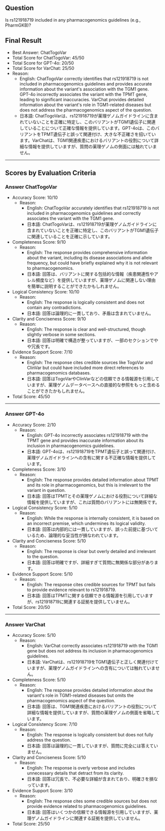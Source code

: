 ## Question

Is rs121918719 included in any pharmacogenomics guidelines (e.g., PharmGKB)?

## Final Result

- Best Answer: ChatTogoVar
- Total Score for ChatTogoVar: 45/50
- Total Score for GPT-4o: 20/50
- Total Score for VarChat: 25/50
- Reason:
  - English: ChatTogoVar correctly identifies that rs121918719 is not included in pharmacogenomics guidelines and provides accurate information about the variant's association with the TGM1 gene. GPT-4o incorrectly associates the variant with the TPMT gene, leading to significant inaccuracies. VarChat provides detailed information about the variant's role in TGM1-related diseases but does not address the pharmacogenomics aspect of the question.
  - 日本語: ChatTogoVarは、rs121918719が薬理ゲノムガイドラインに含まれていないことを正確に特定し、このバリアントがTGM1遺伝子に関連していることについて正確な情報を提供しています。GPT-4oは、このバリアントをTPMT遺伝子と誤って関連付け、大きな不正確さを招いています。VarChatは、TGM1関連疾患におけるバリアントの役割について詳細な情報を提供していますが、質問の薬理ゲノムの側面には触れていません。

---

## Scores by Evaluation Criteria

### Answer ChatTogoVar
- Accuracy Score: 10/10
  - Reason: 
    - English: ChatTogoVar accurately identifies that rs121918719 is not included in pharmacogenomics guidelines and correctly associates the variant with the TGM1 gene.
    - 日本語: ChatTogoVarは、rs121918719が薬理ゲノムガイドラインに含まれていないことを正確に特定し、このバリアントがTGM1遺伝子に関連していることを正確に示しています。
- Completeness Score: 9/10
  - Reason: 
    - English: The response provides comprehensive information about the variant, including its disease associations and allele frequency, but could have briefly explained why it is not relevant to pharmacogenomics.
    - 日本語: 回答は、バリアントに関する包括的な情報（疾患関連性やアレル頻度など）を提供していますが、薬理ゲノムに関連しない理由を簡単に説明することができたかもしれません。
- Logical Consistency Score: 10/10
  - Reason: 
    - English: The response is logically consistent and does not contain any contradictions.
    - 日本語: 回答は論理的に一貫しており、矛盾は含まれていません。
- Clarity and Conciseness Score: 9/10
  - Reason: 
    - English: The response is clear and well-structured, though slightly verbose in some sections.
    - 日本語: 回答は明確で構造が整っていますが、一部のセクションでやや冗長です。
- Evidence Support Score: 7/10
  - Reason: 
    - English: The response cites credible sources like TogoVar and ClinVar but could have included more direct references to pharmacogenomics databases.
    - 日本語: 回答はTogoVarやClinVarなどの信頼できる情報源を引用していますが、薬理ゲノムデータベースへの直接的な参照をもっと含めることができたかもしれません。
- Total Score: 45/50

---

### Answer GPT-4o
- Accuracy Score: 2/10
  - Reason: 
    - English: GPT-4o incorrectly associates rs121918719 with the TPMT gene and provides inaccurate information about its inclusion in pharmacogenomics guidelines.
    - 日本語: GPT-4oは、rs121918719をTPMT遺伝子と誤って関連付け、薬理ゲノムガイドラインへの含有に関する不正確な情報を提供しています。
- Completeness Score: 3/10
  - Reason: 
    - English: The response provides detailed information about TPMT and its role in pharmacogenomics, but this is irrelevant to the variant in question.
    - 日本語: 回答はTPMTとその薬理ゲノムにおける役割について詳細な情報を提供していますが、これは質問のバリアントには無関係です。
- Logical Consistency Score: 5/10
  - Reason: 
    - English: While the response is internally consistent, it is based on an incorrect premise, which undermines its logical validity.
    - 日本語: 回答は内部的には一貫していますが、誤った前提に基づいているため、論理的な妥当性が損なわれています。
- Clarity and Conciseness Score: 5/10
  - Reason: 
    - English: The response is clear but overly detailed and irrelevant to the question.
    - 日本語: 回答は明確ですが、詳細すぎて質問に無関係な部分があります。
- Evidence Support Score: 5/10
  - Reason: 
    - English: The response cites credible sources for TPMT but fails to provide evidence relevant to rs121918719.
    - 日本語: 回答はTPMTに関する信頼できる情報源を引用していますが、rs121918719に関連する証拠を提供していません。
- Total Score: 20/50

---

### Answer VarChat
- Accuracy Score: 5/10
  - Reason: 
    - English: VarChat correctly associates rs121918719 with the TGM1 gene but does not address its inclusion in pharmacogenomics guidelines.
    - 日本語: VarChatは、rs121918719をTGM1遺伝子と正しく関連付けていますが、薬理ゲノムガイドラインへの含有については触れていません。
- Completeness Score: 5/10
  - Reason: 
    - English: The response provides detailed information about the variant's role in TGM1-related diseases but omits the pharmacogenomics aspect of the question.
    - 日本語: 回答は、TGM1関連疾患におけるバリアントの役割について詳細な情報を提供していますが、質問の薬理ゲノムの側面を省略しています。
- Logical Consistency Score: 7/10
  - Reason: 
    - English: The response is logically consistent but does not fully address the question.
    - 日本語: 回答は論理的に一貫していますが、質問に完全には答えていません。
- Clarity and Conciseness Score: 5/10
  - Reason: 
    - English: The response is overly verbose and includes unnecessary details that detract from its clarity.
    - 日本語: 回答は冗長で、不必要な詳細が含まれており、明確さを損なっています。
- Evidence Support Score: 3/10
  - Reason: 
    - English: The response cites some credible sources but does not provide evidence related to pharmacogenomics guidelines.
    - 日本語: 回答はいくつかの信頼できる情報源を引用していますが、薬理ゲノムガイドラインに関連する証拠を提供していません。
- Total Score: 25/50